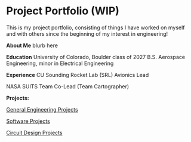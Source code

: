 # Project Portfolio (WIP)

This is my project portfolio, consisting of things I have worked on myself and with others since the beginning of my interest in engineering!

**About Me**
blurb here

**Education**
University of Colorado, Boulder class of 2027
B.S. Aerospace Engineering, minor in Electrical Engineering

**Experience**
CU Sounding Rocket Lab (SRL) Avionics Lead

NASA SUITS Team Co-Lead (Team Cartographer)

**Projects:**

[General Engineering Projects](https://areich128.github.io/Projects/projects.html)

[Software Projects](https://areich128.github.io/Software/software.html)

[Circuit Design Projects](https://areich128.github.io/CircuitDesign/circuitdes.html)